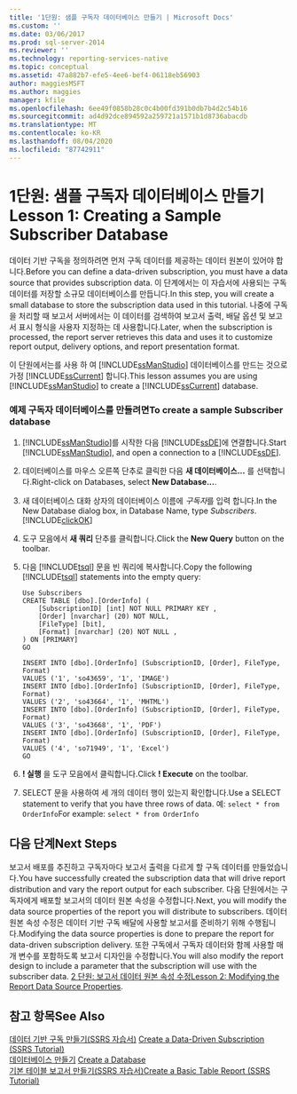 ```yaml
---
title: '1단원: 샘플 구독자 데이터베이스 만들기 | Microsoft Docs'
ms.custom: ''
ms.date: 03/06/2017
ms.prod: sql-server-2014
ms.reviewer: ''
ms.technology: reporting-services-native
ms.topic: conceptual
ms.assetid: 47a882b7-efe5-4ee6-bef4-06118eb56903
author: maggiesMSFT
ms.author: maggies
manager: kfile
ms.openlocfilehash: 6ee49f0858b28c0c4b00fd391b0db7b4d2c54b16
ms.sourcegitcommit: ad4d92dce894592a259721a1571b1d8736abacdb
ms.translationtype: MT
ms.contentlocale: ko-KR
ms.lasthandoff: 08/04/2020
ms.locfileid: "87742911"
---
```

# <a name="lesson-1-creating-a-sample-subscriber-database"></a><span data-ttu-id="4c7e9-102">1단원: 샘플 구독자 데이터베이스 만들기</span><span class="sxs-lookup"><span data-stu-id="4c7e9-102">Lesson 1: Creating a Sample Subscriber Database</span></span>
  <span data-ttu-id="4c7e9-103">데이터 기반 구독을 정의하려면 먼저 구독 데이터를 제공하는 데이터 원본이 있어야 합니다.</span><span class="sxs-lookup"><span data-stu-id="4c7e9-103">Before you can define a data-driven subscription, you must have a data source that provides subscription data.</span></span> <span data-ttu-id="4c7e9-104">이 단계에서는 이 자습서에 사용되는 구독 데이터를 저장할 소규모 데이터베이스를 만듭니다.</span><span class="sxs-lookup"><span data-stu-id="4c7e9-104">In this step, you will create a small database to store the subscription data used in this tutorial.</span></span> <span data-ttu-id="4c7e9-105">나중에 구독을 처리할 때 보고서 서버에서는 이 데이터를 검색하여 보고서 출력, 배달 옵션 및 보고서 표시 형식을 사용자 지정하는 데 사용합니다.</span><span class="sxs-lookup"><span data-stu-id="4c7e9-105">Later, when the subscription is processed, the report server retrieves this data and uses it to customize report output, delivery options, and report presentation format.</span></span>  
  
 <span data-ttu-id="4c7e9-106">이 단원에서는를 사용 하 여 [!INCLUDE[ssManStudio](../includes/ssmanstudio-md.md)] 데이터베이스를 만드는 것으로 가정 [!INCLUDE[ssCurrent](../includes/sscurrent-md.md)] 합니다.</span><span class="sxs-lookup"><span data-stu-id="4c7e9-106">This lesson assumes you are using [!INCLUDE[ssManStudio](../includes/ssmanstudio-md.md)] to create a [!INCLUDE[ssCurrent](../includes/sscurrent-md.md)] database.</span></span>  
  
### <a name="to-create-a-sample-subscriber-database"></a><span data-ttu-id="4c7e9-107">예제 구독자 데이터베이스를 만들려면</span><span class="sxs-lookup"><span data-stu-id="4c7e9-107">To create a sample Subscriber database</span></span>  
  
1.  <span data-ttu-id="4c7e9-108">[!INCLUDE[ssManStudio](../includes/ssmanstudio-md.md)]를 시작한 다음 [!INCLUDE[ssDE](../includes/ssde-md.md)]에 연결합니다.</span><span class="sxs-lookup"><span data-stu-id="4c7e9-108">Start [!INCLUDE[ssManStudio](../includes/ssmanstudio-md.md)], and open a connection to a [!INCLUDE[ssDE](../includes/ssde-md.md)].</span></span>  
  
2.  <span data-ttu-id="4c7e9-109">데이터베이스를 마우스 오른쪽 단추로 클릭한 다음 **새 데이터베이스...** 를 선택합니다.</span><span class="sxs-lookup"><span data-stu-id="4c7e9-109">Right-click on Databases, select **New Database...**.</span></span>  
  
3.  <span data-ttu-id="4c7e9-110">새 데이터베이스 대화 상자의 데이터베이스 이름에 *구독자*를 입력 합니다.</span><span class="sxs-lookup"><span data-stu-id="4c7e9-110">In the New Database dialog box, in Database Name, type *Subscribers*.</span></span> [!INCLUDE[clickOK](../includes/clickok-md.md)]  
  
4.  <span data-ttu-id="4c7e9-111">도구 모음에서 **새 쿼리** 단추를 클릭합니다.</span><span class="sxs-lookup"><span data-stu-id="4c7e9-111">Click the **New Query** button on the toolbar.</span></span>  
  
5.  <span data-ttu-id="4c7e9-112">다음 [!INCLUDE[tsql](../includes/tsql-md.md)] 문을 빈 쿼리에 복사합니다.</span><span class="sxs-lookup"><span data-stu-id="4c7e9-112">Copy the following [!INCLUDE[tsql](../includes/tsql-md.md)] statements into the empty query:</span></span>  
  
    ```  
    Use Subscribers  
    CREATE TABLE [dbo].[OrderInfo] (  
        [SubscriptionID] [int] NOT NULL PRIMARY KEY ,  
        [Order] [nvarchar] (20) NOT NULL,  
        [FileType] [bit],  
        [Format] [nvarchar] (20) NOT NULL ,  
    ) ON [PRIMARY]  
    GO  
  
    INSERT INTO [dbo].[OrderInfo] (SubscriptionID, [Order], FileType, Format)   
    VALUES ('1', 'so43659', '1', 'IMAGE')  
    INSERT INTO [dbo].[OrderInfo] (SubscriptionID, [Order], FileType, Format)   
    VALUES ('2', 'so43664', '1', 'MHTML')  
    INSERT INTO [dbo].[OrderInfo] (SubscriptionID, [Order], FileType, Format)   
    VALUES ('3', 'so43668', '1', 'PDF')  
    INSERT INTO [dbo].[OrderInfo] (SubscriptionID, [Order], FileType, Format)   
    VALUES ('4', 'so71949', '1', 'Excel')  
    GO  
    ```  
  
6.  <span data-ttu-id="4c7e9-113">**! 실행** 을 도구 모음에서 클릭합니다.</span><span class="sxs-lookup"><span data-stu-id="4c7e9-113">Click **! Execute** on the toolbar.</span></span>  
  
7.  <span data-ttu-id="4c7e9-114">SELECT 문을 사용하여 세 개의 데이터 행이 있는지 확인합니다.</span><span class="sxs-lookup"><span data-stu-id="4c7e9-114">Use a SELECT statement to verify that you have three rows of data.</span></span> <span data-ttu-id="4c7e9-115">예: `select * from OrderInfo`</span><span class="sxs-lookup"><span data-stu-id="4c7e9-115">For example: `select * from OrderInfo`</span></span>  
  
## <a name="next-steps"></a><span data-ttu-id="4c7e9-116">다음 단계</span><span class="sxs-lookup"><span data-stu-id="4c7e9-116">Next Steps</span></span>  
 <span data-ttu-id="4c7e9-117">보고서 배포를 추진하고 구독자마다 보고서 출력을 다르게 할 구독 데이터를 만들었습니다.</span><span class="sxs-lookup"><span data-stu-id="4c7e9-117">You have successfully created the subscription data that will drive report distribution and vary the report output for each subscriber.</span></span> <span data-ttu-id="4c7e9-118">다음 단원에서는 구독자에게 배포할 보고서의 데이터 원본 속성을 수정합니다.</span><span class="sxs-lookup"><span data-stu-id="4c7e9-118">Next, you will modify the data source properties of the report you will distribute to subscribers.</span></span> <span data-ttu-id="4c7e9-119">데이터 원본 속성 수정은 데이터 기반 구독 배달에 사용할 보고서를 준비하기 위해 수행됩니다.</span><span class="sxs-lookup"><span data-stu-id="4c7e9-119">Modifying the data source properties is done to prepare the report for data-driven subscription delivery.</span></span> <span data-ttu-id="4c7e9-120">또한 구독에서 구독자 데이터와 함께 사용할 매개 변수를 포함하도록 보고서 디자인을 수정합니다.</span><span class="sxs-lookup"><span data-stu-id="4c7e9-120">You will also modify the report design to include a parameter that the subscription will use with the subscriber data.</span></span> <span data-ttu-id="4c7e9-121">[2 단원: 보고서 데이터 원본 속성 수정](lesson-2-modifying-the-report-data-source-properties.md)</span><span class="sxs-lookup"><span data-stu-id="4c7e9-121">[Lesson 2: Modifying the Report Data Source Properties](lesson-2-modifying-the-report-data-source-properties.md).</span></span>  
  
## <a name="see-also"></a><span data-ttu-id="4c7e9-122">참고 항목</span><span class="sxs-lookup"><span data-stu-id="4c7e9-122">See Also</span></span>  
 <span data-ttu-id="4c7e9-123">[데이터 기반 구독 만들기&#40;SSRS 자습서&#41;](create-a-data-driven-subscription-ssrs-tutorial.md) </span><span class="sxs-lookup"><span data-stu-id="4c7e9-123">[Create a Data-Driven Subscription &#40;SSRS Tutorial&#41;](create-a-data-driven-subscription-ssrs-tutorial.md) </span></span>  
 <span data-ttu-id="4c7e9-124">[데이터베이스 만들기](../relational-databases/databases/create-a-database.md) </span><span class="sxs-lookup"><span data-stu-id="4c7e9-124">[Create a Database](../relational-databases/databases/create-a-database.md) </span></span>  
 [<span data-ttu-id="4c7e9-125">기본 테이블 보고서 만들기&#40;SSRS 자습서&#41;</span><span class="sxs-lookup"><span data-stu-id="4c7e9-125">Create a Basic Table Report &#40;SSRS Tutorial&#41;</span></span>](create-a-basic-table-report-ssrs-tutorial.md)  
  
  
